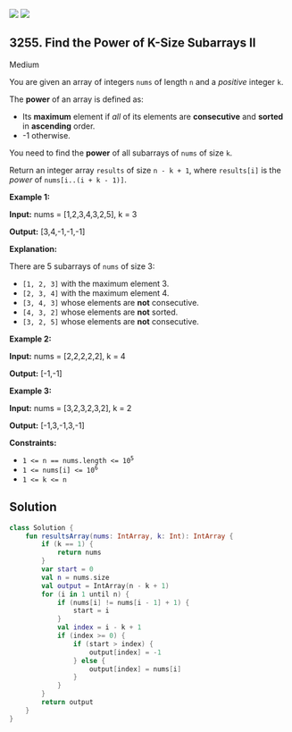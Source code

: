 [![](https://img.shields.io/github/stars/javadev/LeetCode-in-Kotlin?label=Stars&style=flat-square)](https://github.com/javadev/LeetCode-in-Kotlin)
[![](https://img.shields.io/github/forks/javadev/LeetCode-in-Kotlin?label=Fork%20me%20on%20GitHub%20&style=flat-square)](https://github.com/javadev/LeetCode-in-Kotlin/fork)

## 3255\. Find the Power of K-Size Subarrays II

Medium

You are given an array of integers `nums` of length `n` and a _positive_ integer `k`.

The **power** of an array is defined as:

*   Its **maximum** element if _all_ of its elements are **consecutive** and **sorted** in **ascending** order.
*   \-1 otherwise.

You need to find the **power** of all subarrays of `nums` of size `k`.

Return an integer array `results` of size `n - k + 1`, where `results[i]` is the _power_ of `nums[i..(i + k - 1)]`.

**Example 1:**

**Input:** nums = [1,2,3,4,3,2,5], k = 3

**Output:** [3,4,-1,-1,-1]

**Explanation:**

There are 5 subarrays of `nums` of size 3:

*   `[1, 2, 3]` with the maximum element 3.
*   `[2, 3, 4]` with the maximum element 4.
*   `[3, 4, 3]` whose elements are **not** consecutive.
*   `[4, 3, 2]` whose elements are **not** sorted.
*   `[3, 2, 5]` whose elements are **not** consecutive.

**Example 2:**

**Input:** nums = [2,2,2,2,2], k = 4

**Output:** [-1,-1]

**Example 3:**

**Input:** nums = [3,2,3,2,3,2], k = 2

**Output:** [-1,3,-1,3,-1]

**Constraints:**

*   <code>1 <= n == nums.length <= 10<sup>5</sup></code>
*   <code>1 <= nums[i] <= 10<sup>6</sup></code>
*   `1 <= k <= n`

## Solution

```kotlin
class Solution {
    fun resultsArray(nums: IntArray, k: Int): IntArray {
        if (k == 1) {
            return nums
        }
        var start = 0
        val n = nums.size
        val output = IntArray(n - k + 1)
        for (i in 1 until n) {
            if (nums[i] != nums[i - 1] + 1) {
                start = i
            }
            val index = i - k + 1
            if (index >= 0) {
                if (start > index) {
                    output[index] = -1
                } else {
                    output[index] = nums[i]
                }
            }
        }
        return output
    }
}
```